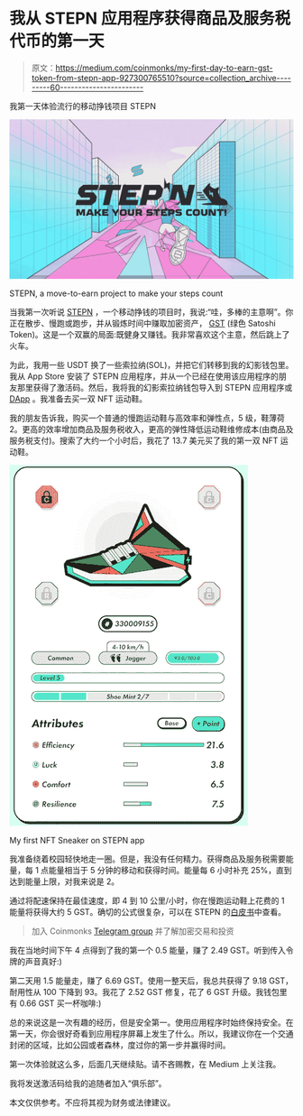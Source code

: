 # 我从 STEPN 应用程序获得商品及服务税代币的第一天

> 原文：<https://medium.com/coinmonks/my-first-day-to-earn-gst-token-from-stepn-app-927300765510?source=collection_archive---------60----------------------->

我第一天体验流行的移动挣钱项目 STEPN

![](img/dcfe88e9b091631520fd6250b282e44c.png)

STEPN, a move-to-earn project to make your steps count

当我第一次听说 [STEPN](https://stepn.com/) ，一个移动挣钱的项目时，我说:“哇，多棒的主意啊”。你正在散步、慢跑或跑步，并从锻炼时间中赚取加密资产， [GST](https://coinmarketcap.com/currencies/green-satoshi-token/) (绿色 Satoshi Token)。这是一个双赢的局面:既健身又赚钱。我非常喜欢这个主意，然后跳上了火车。

为此，我用一些 USDT 换了一些索拉纳(SOL)，并把它们转移到我的幻影钱包里。我从 App Store 安装了 STEPN 应用程序，并从一个已经在使用该应用程序的朋友那里获得了激活码。然后，我将我的幻影索拉纳钱包导入到 STEPN 应用程序或 [DApp](https://coinmarketcap.com/alexandria/glossary/decentralized-applications-dapps) 。我准备去买一双 NFT 运动鞋。

我的朋友告诉我，购买一个普通的慢跑运动鞋与高效率和弹性点，5 级，鞋薄荷 2。更高的效率增加商品及服务税收入，更高的弹性降低运动鞋维修成本(由商品及服务税支付)。搜索了大约一个小时后，我花了 13.7 美元买了我的第一双 NFT 运动鞋。

![](img/1aa7ac8549ff13508bcfc4584c61c51d.png)

My first NFT Sneaker on STEPN app

我准备绕着校园轻快地走一圈。但是，我没有任何精力。获得商品及服务税需要能量，每 1 点能量相当于 5 分钟的移动和获得时间。能量每 6 小时补充 25%，直到达到能量上限，对我来说是 2。

通过将配速保持在最佳速度，即 4 到 10 公里/小时，你在慢跑运动鞋上花费的 1 能量将获得大约 5 GST。确切的公式很复杂，可以在 STEPN 的[白皮书](https://whitepaper.stepn.com/game-fi-systems/earning-cap-mechanics)中查看。

> 加入 Coinmonks [Telegram group](https://t.me/joinchat/Trz8jaxd6xEsBI4p) 并了解加密交易和投资

我在当地时间下午 4 点得到了我的第一个 0.5 能量，赚了 2.49 GST。听到传入令牌的声音真好:)

第二天用 1.5 能量走，赚了 6.69 GST。使用一整天后，我总共获得了 9.18 GST，耐用性从 100 下降到 93。我花了 2.52 GST 修复，花了 6 GST 升级。我钱包里有 0.66 GST 买一杯咖啡:)

总的来说这是一次有趣的经历，但是安全第一。使用应用程序时始终保持安全。在第一天，你会很好奇看到应用程序屏幕上发生了什么。所以，我建议你在一个交通封闭的区域，比如公园或者森林，度过你的第一步并赢得时间。

第一次体验就这么多，后面几天继续贴。请不吝赐教，在 Medium 上关注我。

我将发送激活码给我的追随者加入“俱乐部”。

本文仅供参考。不应将其视为财务或法律建议。